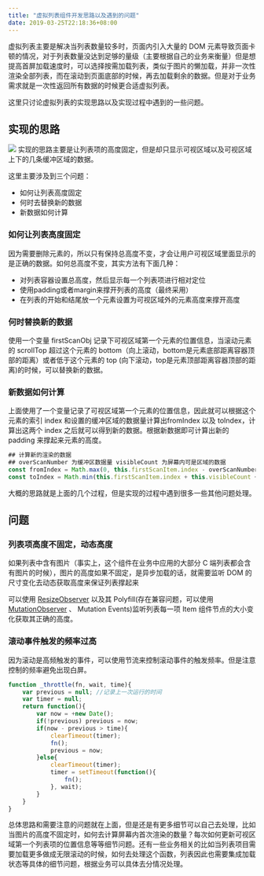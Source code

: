 ```yaml
---
title: "虚拟列表组件开发思路以及遇到的问题"
date: 2019-03-25T22:18:36+08:00
---
```


虚拟列表主要是解决当列表数量较多时，页面内引入大量的 DOM 元素导致页面卡顿的情况，对于列表数量没达到足够的量级（主要根据自己的业务来衡量）但是想提高首屏加载速度时，可以选择按需加载列表，类似于图片的懒加载，并非一次性渲染全部列表，而在滚动到页面底部的时候，再去加载剩余的数据。但是对于业务需求就是一次性返回所有数据的时候更合适虚拟列表。

这里只讨论虚拟列表的实现思路以及实现过程中遇到的一些问题。

## 实现的思路

![](https://abby-1253430270.cos.ap-shanghai.myqcloud.com/%E8%99%9A%E6%8B%9F%E5%88%97%E8%A1%A81.png)
实现的思路主要是让列表项的高度固定，但是却只显示可视区域以及可视区域上下的几条缓冲区域的数据。

这里主要涉及到三个问题：

- 如何让列表高度固定
- 何时去替换新的数据
- 新数据如何计算

### 如何让列表高度固定

因为需要删除元素的，所以只有保持总高度不变，才会让用户可视区域里面显示的是正确的数据。如何总高度不变，其实方法有下面几种：

- 对列表容器设置总高度，然后显示每一个列表项进行相对定位
- 使用padding或者margin来撑开列表的高度（最终采用）
- 在列表的开始和结尾放一个元素设置为可视区域外的元素高度来撑开高度

### 何时替换新的数据

使用一个变量 firstScanObj 记录下可视区域第一个元素的位置信息，当滚动元素的 scrollTop 超过这个元素的 bottom（向上滚动，bottom是元素底部距离容器顶部的距离）或者低于这个元素的 top (向下滚动，top是元素顶部距离容器顶部的距离)的时候，可以替换新的数据。

### 新数据如何计算

上面使用了一个变量记录了可视区域第一个元素的位置信息，因此就可以根据这个元素的索引 index 和设置的缓冲区域的数据量计算出fromIndex 以及 toIndex，计算出这两个 index 之后就可以得到新的数据。根据新数据即可计算出新的 padding 来撑起来元素的高度。

```js
## 计算新的渲染的数据
## overScanNumber 为缓冲区数据量 visibleCount 为屏幕内可是区域的数据
const fromIndex = Math.max(0, this.firstScanItem.index - overScanNumber);
const toIndex = Math.min(this.firstScanItem.index + this.visibleCount + overScanNumber, rowCount);
```

大概的思路就是上面的几个过程，但是实现的过程中遇到很多一些其他问题处理。

## 问题

### 列表项高度不固定，动态高度

如果列表中含有图片（事实上，这个组件在业务中应用的大部分 C 端列表都会含有图片的时候），图片的高度如果不固定，是异步加载的话，就需要监听 DOM 的尺寸变化去动态获取高度来保证列表撑起来

可以使用 [ResizeObserver](https://developers.google.com/web/updates/2016/10/resizeobserver) 以及其 Polyfill(存在兼容问题，可以使用 [MutationObserver](http://javascript.ruanyifeng.com/dom/mutationobserver.html) 、 Mutation Events)监听列表每一项 Item 组件节点的大小变化获取其正确的高度。

### 滚动事件触发的频率过高

因为滚动是高频触发的事件，可以使用节流来控制滚动事件的触发频率。但是注意控制的频率避免出现白屏。

```js
function _throttle(fn, wait, time){
    var previous = null; //记录上一次运行的时间
    var timer = null;
    return function(){
        var now = +new Date();
        if(!previous) previous = now;
        if(now - previous > time){
            clearTimeout(timer);
            fn();
            previous = now;
        }else{
            clearTimeout(timer);
            timer = setTimeout(function(){
                fn();
            }, wait);
        }
    }
}
```
总体思路和需要注意的问题就在上面，但是还是有更多细节可以自己去处理，比如当图片的高度不固定时，如何去计算屏幕内首次渲染的数量？每次如何更新可视区域第一个列表项的位置信息等等细节问题。还有一些业务相关的比如当列表项目需要加载更多做成无限滚动的时候，如何去处理这个函数，列表因此也需要集成加载状态等具体的细节问题，根据业务可以具体去分情况处理。
